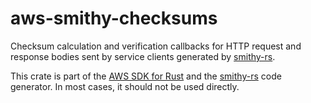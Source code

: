 # aws-smithy-checksums

Checksum calculation and verification callbacks for HTTP request and response bodies sent by service clients generated by [smithy-rs](https://github.com/smithy-lang/smithy-rs).

<!-- anchor_start:footer -->
This crate is part of the [AWS SDK for Rust](https://awslabs.github.io/aws-sdk-rust/) and the [smithy-rs](https://github.com/smithy-lang/smithy-rs) code generator. In most cases, it should not be used directly.
<!-- anchor_end:footer -->
